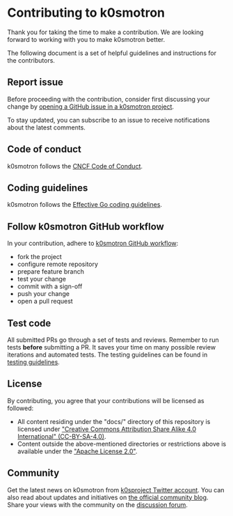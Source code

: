 # Contributing to k0smotron

Thank you for taking the time to make a contribution.
We are looking forward to working with you to make k0smotron better.

The following document is a set of helpful guidelines and instructions for the contributors.

## Report issue

Before proceeding with the contribution, consider first discussing your change
by [opening a GitHub issue in a k0smotron project](https://github.com/k0sproject/k0smotron/issues).

To stay updated, you can subscribe to an issue to receive notifications about the latest comments.

## Code of conduct

k0smotron follows the [CNCF Code of Conduct](https://github.com/cncf/foundation/blob/master/code-of-conduct.md).

## Coding guidelines

k0smotron follows the [Effective Go coding guidelines](https://go.dev/doc/effective_go).

## Follow k0smotron GitHub workflow

In your contribution, adhere to [k0smotron GitHub workflow](contribute-workflow.md):

- fork the project
- configure remote repository
- prepare feature branch
- test your change
- commit with a sign-off
- push your change
- open a pull request

## Test code

All submitted PRs go through a set of tests and reviews. 
Remember to run tests **before** submitting a PR.
It saves your time on many possible review iterations and automated tests.
The testing guidelines can be found in [testing guidelines](contribute-testing.md).

## License

By contributing, you agree that your contributions will be licensed as followed:

- All content residing under the "docs/" directory of this repository is licensed under ["Creative Commons Attribution Share Alike 4.0 International" (CC-BY-SA-4.0)](../LICENSE).
- Content outside the above-mentioned directories or restrictions above is available under the ["Apache License 2.0"](../../LICENSE).

## Community

Get the latest news on k0smotron from [k0sproject Twitter account](https://twitter.com/k0sproject).
You can also read about updates and initiatives on [the official community blog](https://medium.com/k0sproject).
Share your views with the community on the [discussion forum](https://forums.k8slens.dev/).
